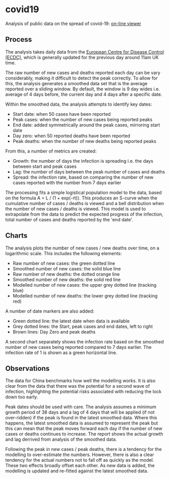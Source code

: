 # covid19
Analysis of public data on the spread of covid-19: [on-line viewer](https://nbviewer.jupyter.org/github/TonyM1958/covid19/blob/master/covid.ipynb?flush_cache=true)

## Process
The analysis takes daily data from the [European Centre for Disease Control (ECDC)](https://www.ecdc.europa.eu/en/publications-data/download-todays-data-geographic-distribution-covid-19-cases-worldwide), which is generally updated for the previous day around 11am UK time.

The raw number of new cases and deaths reported each day can be vary considerably, making it difficult to detect the peak correctly. To allow for this, the analysis generates a smoothed data set that is the average reported over a sliding window. By default, the window is 9 day wides i.e. average of 4 days before, the current day and 4 days after a specific date.

Within the smoothed data, the analysis attempts to identify key dates:
* Start date: when 50 cases have been reported
* Peak cases: when the number of new cases being reported peaks
* End date: added symmetrically around the peak cases, mirroring start date
* Day zero: when 50 reported deaths have been reported
* Peak deaths: when the number of new deaths being reported peaks

From this, a number of metrics are created:
* Growth: the number of days the infection is spreading i.e. the days between start and peak cases
* Lag: the number of days between the peak number of cases and deaths
* Spread: the infection rate, based on comparing the number of new cases reported with the number from 7 days earlier

The processing fits a simple logistical population model to the data, based on the formula A = L / (1 + exp(-rt)). This produces an S-curve when the cumulative number of cases / deaths is viewed and a bell distribution when the number of new cases / deaths is viewed. This model is used to extrapolate from the data to predict the expected progress of the infection, total number of cases and deaths reported by the 'end date'.

## Charts
The analysis plots the number of new cases / new deaths over time, on a logarithmic scale. This includes the following elements:
* Raw number of new cases: the green dotted line
* Smoothed number of new cases: the solid blue line
* Raw number of new deaths: the dotted orange line
* Smoothed number of new deaths: the solid red line
* Modelled number of new cases: the upper grey dotted line (tracking blue)
* Modelled number of new deaths: the lower grey dotted line (tracking red)

A number of date markers are also added:
* Green dotted line: the latest date when data is available
* Grey dotted lines: the Start, peak cases and end dates, left to right
* Brown lines: Day Zero and peak deaths

A second chart separately shows the infection rate based on the smoothed number of new cases being reported compared to 7 days earlier. The infection rate of 1 is shown as a green horizontal line.

## Observations
The data for China benchmarks how well the modelling works. It is also clear from the data that there was the potential for a second wave of infection, highlighting the potential risks associated with reducing the lock down too early.

Peak dates should be used with care. The analysis assumes a minimum growth period of 38 days and a lag of 4 days that will be applied (if not over-ridden) if the peak is found in the latest smoothed data. Where this happens, the latest smoothed data is assumed to represent the peak but this can mean that the peak moves forward each day if the number of new cases or deaths continues to increase. The report shows the actual growth and lag derrived from analysis of the smoothed data.

Following the peak in new cases / peak deaths, there is a tendency for the modelling to over-estimate the numbers. However, there is also a clear tendency for the actual numbers not to fall off as quickly as the model. These two effects broadly offset each other. As new data is added, the modelling is updated and re-fitted against the latest smoothed data.
